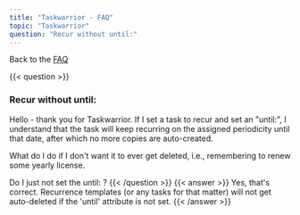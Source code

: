```yaml
---
title: "Taskwarrior - FAQ"
topic: "Taskwarrior"
question: "Recur without until:"
---
```


Back to the [FAQ](/support/faq)

{{< question >}}
### Recur without until:

Hello - thank you for Taskwarrior. If I set a task to recur and set an "until:", I understand that the task will keep recurring on the assigned periodicity until that date, after which no more copies are auto-created.

What do I do if I don't want it to ever get deleted, i.e., remembering to renew some yearly license. 

Do I just not set the until: ?
{{< /question >}}
{{< answer >}}
Yes, that's correct. Recurrence templates (or any tasks for that matter) will not get auto-deleted if the 'until' attribute is not set.
{{< /answer >}}
